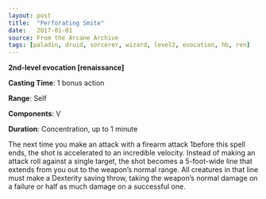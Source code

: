 ```yaml
---
layout: post
title:  "Perforating Smite"
date:   2017-01-01
source: From the Arcane Archive
tags: [paladin, druid, sorcerer, wizard, level2, evocation, hb, ren]
---
```


**2nd-level evocation [renaissance]**

**Casting Time**: 1 bonus action

**Range**: Self

**Components**: V

**Duration**: Concentration, up to 1 minute

The next time you make an attack with a firearm attack 1before this spell ends, the shot is accelerated to an incredible velocity. Instead of making an attack roll against a single target, the shot becomes a 5-foot-wide line that extends from you out to the weapon’s normal range. All creatures in that line must make a Dexterity saving throw, taking the weapon’s normal damage on a failure or half as much damage on a successful one.
